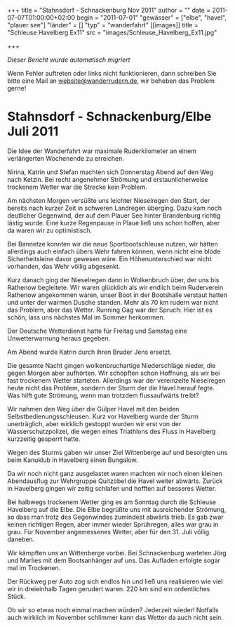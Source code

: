 +++
title = "Stahnsdorf - Schnackenburg Nov 2011"
author = ""
date = 2011-07-07T01:00:00+02:00
begin = "2011-07-01"
"gewässer" = ["elbe", "havel", "plauer see"]
"länder" = []
"typ" = "wanderfahrt"
[[images]]
title = "Schleuse Havelberg Ex11"
src = "images/Schleuse_Havelberg_Ex11.jpg"

+++


*Dieser Bericht wurde automatisch migriert*

Wenn Fehler auftreten oder links nicht funktionieren, dann schreiben Sie bitte eine Mail an website@wanderrudern.de, wir beheben das Problem gerne!



# Stahnsdorf - Schnackenburg/Elbe Juli 2011


Die Idee der Wanderfahrt war maximale Ruderkilometer an einem verlängerten Wochenende zu erreichen.

Nirina, Katrin und Stefan machten sich Donnerstag Abend auf den Weg nach Ketzin. Bei recht angenehmer Strömung und erstaunlicherweise trockenem Wetter war die Strecke kein Problem.

Am nächsten Morgen versüßte uns leichter Nieselregen den Start, der bereits nach kurzer Zeit in schweren Landregen überging. Dazu kam noch deutlicher Gegenwind, der auf dem Plauer See hinter Brandenburg richtig lästig wurde. Eine kurze Regenpause in Plaue ließ uns schon hoffen, aber da waren wir zu optimistisch.

Bei Bannetze konnten wir die neue Sportbootschleuse nutzen, wir hätten allerdings auch einfach übers Wehr fahren können, wenn nicht eine blöde Sicherheitsleine davor gewesen wäre. Ein Höhenunterschied war nicht vorhanden, das Wehr völlig abgesenkt.

Kurz danach ging der Nieselregen dann in Wolkenbruch über, der uns bis Rathenow begleitete. Wir waren glücklich als wir endlich beim Ruderverein Rathenow angekommen waren, unser Boot in der Bootshalle verstaut hatten und unter der warmen Dusche standen. Mehr als 70 km rudern war nicht das Problem, aber das Wetter. Running Gag war der Spruch: Hier ist es schön, lass uns nächstes Mal im Sommer herkommen.

Der Deutsche Wetterdienst hatte für Freitag und Samstag eine Unwetterwarnung heraus gegeben.

Am Abend wurde Katrin durch ihren Bruder Jens ersetzt.

Die gesamte Nacht gingen wolkenbruchartige Niederschläge nieder, die gegen Morgen aber aufhörten. Wir schöpften schon Hoffnung, als wir bei fast trockenem Wetter starteten. Allerdings war der vereinzelte Nieselregen heute nicht das Problem, sondern der Sturm der die Havel herauf fegte. Was hilft gute Strömung, wenn man trotzdem flussaufwärts treibt?

Wir nahmen den Weg über die Gülper Havel mit den beiden Selbstbedienungsschleusen. Kurz vor Havelberg wurde der Sturm unerträglich, aber wirklich gestoppt wurden wir erst von der Wasserschutzpolizei, die wegen eines Triathlons des Fluss in Havelberg kurzzeitig gesperrt hatte.

Wegen des Sturms gaben wir unser Ziel Wittenberge auf und besorgten uns beim Kanuklub in Havelberg einen Bungalow.

Da wir noch nicht ganz ausgelastet waren machten wir noch einen kleinen Abendausflug zur Wehrgruppe Quitzöbel die Havel weiter abwärts. Zurück in Havelberg gingen wir zeitig schlafen und hofften auf besseres Wetter.

Bei halbwegs trockenem Wetter ging es am Sonntag durch die Schleuse Havelberg auf die Elbe. Die Elbe begrüßte uns mit ausreichender Strömung, so dass man trotz des Gegenwindes zumindest abwärts trieb. Es gab zwar keinen richtigen Regen, aber immer wieder Sprühregen, alles war grau in grau. Für November angemessenes Wetter, aber für den 31. Juli völlig daneben.

Wir kämpften uns an Wittenberge vorbei. Bei Schnackenburg warteten Jörg und Marlies mit dem Bootsanhänger auf uns. Das Aufladen erfolgte sogar mal im Trockenen.

Der Rückweg per Auto zog sich endlos hin und ließ uns realisieren wie viel wir in dreieinhalb Tagen gerudert waren. 220 km sind ein ordentliches Stück.

Ob wir so etwas noch einmal machen würden? Jederzeit wieder! Notfalls auch wirklich im November schlimmer kann das Wetter da auch nicht sein.